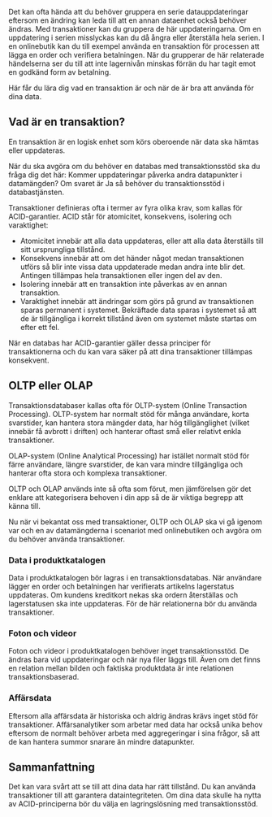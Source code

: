 Det kan ofta hända att du behöver gruppera en serie datauppdateringar eftersom en ändring kan leda till att en annan dataenhet också behöver ändras. Med transaktioner kan du gruppera de här uppdateringarna. Om en uppdatering i serien misslyckas kan du då ångra eller återställa hela serien. I en onlinebutik kan du till exempel använda en transaktion för processen att lägga en order och verifiera betalningen. När du grupperar de här relaterade händelserna ser du till att inte lagernivån minskas förrän du har tagit emot en godkänd form av betalning.

Här får du lära dig vad en transaktion är och när de är bra att använda för dina data.

## <a name="what-is-a-transaction"></a>Vad är en transaktion?

En transaktion är en logisk enhet som körs oberoende när data ska hämtas eller uppdateras.

När du ska avgöra om du behöver en databas med transaktionsstöd ska du fråga dig det här: Kommer uppdateringar påverka andra datapunkter i datamängden? Om svaret är Ja så behöver du transaktionsstöd i databastjänsten.

Transaktioner definieras ofta i termer av fyra olika krav, som kallas för ACID-garantier. ACID står för atomicitet, konsekvens, isolering och varaktighet:

* Atomicitet innebär att alla data uppdateras, eller att alla data återställs till sitt ursprungliga tillstånd.
* Konsekvens innebär att om det händer något medan transaktionen utförs så blir inte vissa data uppdaterade medan andra inte blir det. Antingen tillämpas hela transaktionen eller ingen del av den.
* Isolering innebär att en transaktion inte påverkas av en annan transaktion.
* Varaktighet innebär att ändringar som görs på grund av transaktionen sparas permanent i systemet. Bekräftade data sparas i systemet så att de är tillgängliga i korrekt tillstånd även om systemet måste startas om efter ett fel.

När en databas har ACID-garantier gäller dessa principer för transaktionerna och du kan vara säker på att dina transaktioner tillämpas konsekvent.

## <a name="oltp-vs-olap"></a>OLTP eller OLAP

Transaktionsdatabaser kallas ofta för OLTP-system (Online Transaction Processing). OLTP-system har normalt stöd för många användare, korta svarstider, kan hantera stora mängder data, har hög tillgänglighet (vilket innebär få avbrott i driften) och hanterar oftast små eller relativt enkla transaktioner.

OLAP-system (Online Analytical Processing) har istället normalt stöd för färre användare, längre svarstider, de kan vara mindre tillgängliga och hanterar ofta stora och komplexa transaktioner.

OLTP och OLAP används inte så ofta som förut, men jämförelsen gör det enklare att kategorisera behoven i din app så de är viktiga begrepp att känna till. 

Nu när vi bekantat oss med transaktioner, OLTP och OLAP ska vi gå igenom var och en av datamängderna i scenariot med onlinebutiken och avgöra om du behöver använda transaktioner.

### <a name="product-catalog-data"></a>Data i produktkatalogen

Data i produktkatalogen bör lagras i en transaktionsdatabas. När användare lägger en order och betalningen har verifierats artikelns lagerstatus uppdateras. Om kundens kreditkort nekas ska ordern återställas och lagerstatusen ska inte uppdateras. För de här relationerna bör du använda transaktioner.

### <a name="photos-and-videos"></a>Foton och videor

Foton och videor i produktkatalogen behöver inget transaktionsstöd. De ändras bara vid uppdateringar och när nya filer läggs till. Även om det finns en relation mellan bilden och faktiska produktdata är inte relationen transaktionsbaserad.

### <a name="business-data"></a>Affärsdata

Eftersom alla affärsdata är historiska och aldrig ändras krävs inget stöd för transaktioner. Affärsanalytiker som arbetar med data har också unika behov eftersom de normalt behöver arbeta med aggregeringar i sina frågor, så att de kan hantera summor snarare än mindre datapunkter.

## <a name="summary"></a>Sammanfattning

Det kan vara svårt att se till att dina data har rätt tillstånd. Du kan använda transaktioner till att garantera dataintegriteten. Om dina data skulle ha nytta av ACID-principerna bör du välja en lagringslösning med transaktionsstöd.
